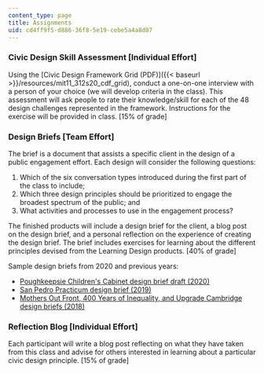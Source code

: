 ```yaml
---
content_type: page
title: Assignments
uid: cd4ff9f5-d886-36f8-5e19-cebe5a4a8d07
---
```


### Civic Design Skill Assessment \[Individual Effort\]

Using the [Civic Design Framework Grid (PDF)]({{< baseurl >}}/resources/mit11_312s20_cdf_grid), conduct a one-on-one interview with a person of your choice (we will develop criteria in the class). This assessment will ask people to rate their knowledge/skill for each of the 48 design challenges represented in the framework. Instructions for the exercise will be provided in class. \[15% of grade\]

### Design Briefs \[Team Effort\] 

The brief is a document that assists a specific client in the design of a public engagement effort. Each design will consider the following questions:

1.  Which of the six conversation types introduced during the first part of the class to include;
2.  Which three design principles should be prioritized to engage the broadest spectrum of the public; and
3.  What activities and processes to use in the engagement process?

The finished products will include a design brief for the client, a blog post on the design brief, and a personal reflection on the experience of creating the design brief. The brief includes exercises for learning about the different principles devised from the Learning Design products. \[40% of grade\]

Sample design briefs from 2020 and previous years:

*   [Poughkeepsie Children's Cabinet design brief draft (2020)](https://drive.google.com/file/d/1n3ZTteht9ZUY4zafmTwvhq3XIcyzVT7p/view)
*   [San Pedro Practicum design brief (2019)](https://medium.com/wewhoengage/2019-san-pedro-practicum-report-330cb029b830) 
*   [Mothers Out Front, 400 Years of Inequality, and Upgrade Cambridge design briefs (2018)](https://medium.com/wewhoengage/2018-engaging-community-student-design-briefs-1d1191594983)

### Reflection Blog \[Individual Effort\] 

Each participant will write a blog post reflecting on what they have taken from this class and advise for others interested in learning about a particular civic design principle. \[15% of grade\]